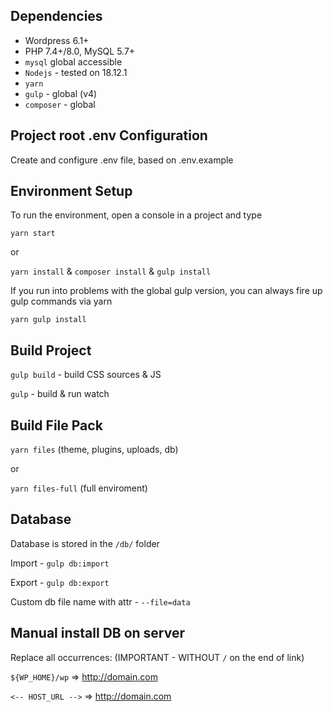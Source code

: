 ## Dependencies
- Wordpress 6.1+
- PHP 7.4+/8.0, MySQL 5.7+
- `mysql` global accessible
- `Nodejs` - tested on 18.12.1
- `yarn`
- `gulp` - global (v4)
- `composer` - global

## Project root .env Configuration
Create and configure .env file, based on .env.example
## Environment Setup
To run the environment, open a console in a project and type

`yarn start`

or

`yarn install` & `composer install` & `gulp install`

If you run into problems with the global gulp version, you can always fire up gulp commands via yarn

`yarn gulp install`

## Build Project
`gulp build` - build CSS sources & JS

`gulp` - build & run watch

## Build File Pack

`yarn files` (theme, plugins, uploads, db)

or

`yarn files-full` (full enviroment)

## Database
Database is stored in the `/db/` folder

Import - `gulp db:import`

Export - `gulp db:export`

Custom db file name with attr - `--file=data`
## Manual install DB on server
Replace all occurrences: (IMPORTANT - WITHOUT `/` on the end of link)

`${WP_HOME}/wp` => http://domain.com

`<-- HOST_URL -->` => http://domain.com